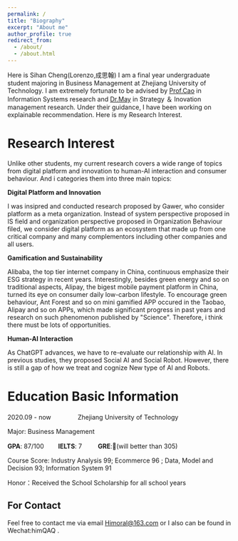 ```yaml
---
permalink: /
title: "Biography"
excerpt: "About me"
author_profile: true
redirect_from: 
  - /about/
  - /about.html
---
```


Here is Sihan Cheng(Lorenzo,成思翰)
I am a final year undergraduate student majoring in Business Management at Zhejiang University of Technology. I am extremely fortunate to be advised by [Prof.Cao](https://homepage.zjut.edu.cn/congcao/) in Information Systems research and [Dr.May](https://homepage.zjut.edu.cn/mjy/) in Strategy ＆ Inovation management research. Under their guidance, I have been working on explainable recommendation. Here is my Research Interest.

Research Interest
======
Unlike other students, my current research covers a wide range of topics from digital platform and innovation to human-AI interaction and consumer behaviour. And i categories them into three main topics: 

**Digital Platform and Innovation**

I was insipred and conducted research proposed by Gawer, who consider platform as a meta organization. Instead of system perspective proposed in IS field and organization perspective proposed in Organization Behaviour filed, we consider digital platform as an ecosystem that made up from one critical company and many complementors including other companies and all users. 

**Gamification and Sustainability** 

Alibaba, the top tier internet company in China, continuous emphasize their ESG strategy in recent years. Interestingly, besides green energy and so on traditional aspects, Alipay, the bigest mobile payment platform in China, turned its eye on consumer daily low-carbon lifestyle. To encourage green behaviour, Ant Forest and so on mini gamified APP occured in the Taobao, Alipay and so on APPs, which made significant progress in past years and research on such phenomenon published by "Science". Therefore, i think there must be lots of opportunities. 

**Human-AI Interaction**

As ChatGPT advances, we have to re-evaluate our relationship with AI. In previous studies, they proposed Social AI and Social Robot. However, there is still a gap of how we treat and cognize New type of AI and Robots.

Education Basic Information
======
2020.09 - now 　　　　Zhejiang University of Technology    

Major: Business Management

**GPA**: 87/100 　　**IELTS**: 7 　　 **GRE**:🚧\(will better than 305\)

Course Score: Industry Analysis 99; Ecommerce 96 ; Data, Model and Decision 93; Information System 91

Honor：Received the School Scholarship for all school years

For Contact
------
Feel free to contact me via email Himoral@163.com or I also can be found in Wechat:himQAQ . 
